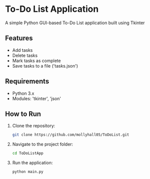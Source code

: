 # To-Do List Application
A simple Python GUI-based To-Do List application built using Tkinter

## Features
- Add tasks
- Delete tasks
- Mark tasks as complete
- Save tasks to a file ('tasks.json')

## Requirements
- Python 3.x
- Modules: 'tkinter', 'json'

## How to Run
1. Clone the repository:
   ```bash
   git clone https://github.com/mollyhall05/ToDoList.git
2. Navigate to the project folder:
   ```bash
   cd ToDoListApp
4. Run the application:
   ```bash
   python main.py
